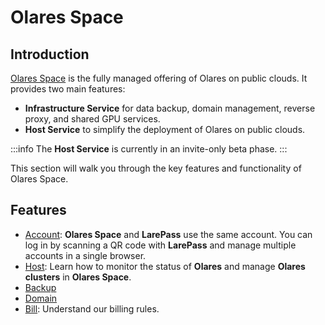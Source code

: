 # Olares Space

## Introduction
 
[Olares Space](https://space.olares.com/) is the fully managed offering of Olares on public clouds. It provides two main features:

- **Infrastructure Service** for data backup, domain management, reverse proxy, and shared GPU services. 
- **Host Service** to simplify the deployment of Olares on public clouds. 

:::info
The **Host Service** is currently in an invite-only beta phase.
:::

This section will walk you through the key features and functionality of Olares Space.

## Features

- [Account](./account.md): **Olares Space** and **LarePass** use the same account. You can log in by scanning a QR code with **LarePass** and manage multiple accounts in a single browser.
- [Host](./host/index.md): Learn how to monitor the status of **Olares** and manage **Olares clusters** in **Olares Space**.
- [Backup](./backup.md)
- [Domain](./domain/index.md)
- [Bill](./bill.md): Understand our billing rules.